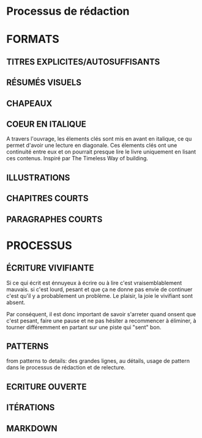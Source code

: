 # Processus de rédaction


# FORMATS

## TITRES EXPLICITES/AUTOSUFFISANTS

## RÉSUMÉS VISUELS

## CHAPEAUX

## COEUR EN ITALIQUE

A travers l'ouvrage, les élements clés sont mis en avant en italique, ce qu permet d'avoir une lecture en diagonale. Ces élements clés ont une continuité entre eux et on pourrait presque lire le livre uniquement en lisant ces contenus. Inspiré par The Timeless Way of building.

## ILLUSTRATIONS



## CHAPITRES COURTS


## PARAGRAPHES COURTS




# PROCESSUS

## ÉCRITURE VIVIFIANTE

Si ce qui écrit est énnuyeux à écrire ou à lire c'est vraisemblablement mauvais. si c'est lourd, pesant et que ça ne donne pas envie de continuer c'est qu'il y a probablement un problème. Le plaisir, la joie le vivifiant sont absent.

Par conséquent, il est donc important de savoir s'arreter quand  onsent que c'est pesant, faire une pause et ne pas hésiter a recommencer à éliminer, à tourner différemment en partant sur une piste qui "sent" bon.

## PATTERNS

from patterns to details: des grandes lignes, au détails, usage de pattern dans le processus de rédaction et de relecture.

## ECRITURE OUVERTE


## ITÉRATIONS

## MARKDOWN
